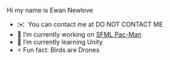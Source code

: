 Hi my name is Ewan Newlove
- ✉️  You can contact me at DO NOT CONTACT ME <!--[ewannewlove.com](mailto:ewannewlove@gmail.com)-->
- 🔭 I’m currently working on [SFML Pac-Man](https://github.com/BirdsArentRea1/SFML-PAC-MAN)
- 🌱 I’m currently learning Unity
- ⚡ Fun fact: Birds are Drones
